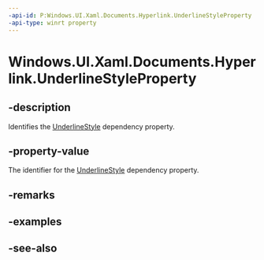 ```yaml
---
-api-id: P:Windows.UI.Xaml.Documents.Hyperlink.UnderlineStyleProperty
-api-type: winrt property
---
```


<!-- Property syntax
public Windows.UI.Xaml.DependencyProperty UnderlineStyleProperty { get; }
-->

# Windows.UI.Xaml.Documents.Hyperlink.UnderlineStyleProperty

## -description
Identifies the [UnderlineStyle](hyperlink_underlinestyle.md) dependency property.



## -property-value
The identifier for the [UnderlineStyle](hyperlink_underlinestyle.md) dependency property.

## -remarks

## -examples

## -see-also
